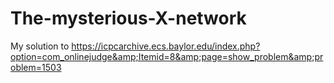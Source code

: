 # The-mysterious-X-network
My solution to https://icpcarchive.ecs.baylor.edu/index.php?option=com_onlinejudge&amp;Itemid=8&amp;page=show_problem&amp;problem=1503
